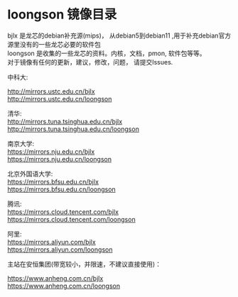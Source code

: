 # loongson 镜像目录


bjlx 是龙芯的debian补充源(mips)， 从debian5到debian11 ,用于补充debian官方源里没有的一些龙芯必要的软件包  
loongson 是收集的一些龙芯的资料。内核，文档，pmon, 软件包等等。  
对于镜像有任何的更新，建议，修改，问题， 请提交Issues.  
  
  
中科大:  
  
http://mirrors.ustc.edu.cn/bjlx   
http://mirrors.ustc.edu.cn/loongson  
  
清华:  
http://mirrors.tuna.tsinghua.edu.cn/bjlx  
http://mirrors.tuna.tsinghua.edu.cn/loongson  
  
南京大学:  
https://mirrors.nju.edu.cn/bjlx  
https://mirrors.nju.edu.cn/loongson  
  
北京外国语大学:  
https://mirrors.bfsu.edu.cn/bjlx  
https://mirrors.bfsu.edu.cn/loongson  
  
腾讯:  
https://mirrors.cloud.tencent.com/bjlx  
https://mirrors.cloud.tencent.com/loongson  
  
阿里:  
https://mirrors.aliyun.com/bjlx  
https://mirrors.aliyun.com/loongson  
  
主站在安恒集团(带宽较小，并限速，不建议直接使用)：  
  
https://www.anheng.com.cn/bjlx  
https://www.anheng.com.cn/loongson  



